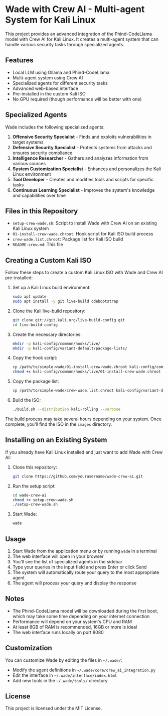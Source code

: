 # Wade with Crew AI - Multi-agent System for Kali Linux

This project provides an advanced integration of the Phind-CodeLlama model with Crew AI for Kali Linux. It creates a multi-agent system that can handle various security tasks through specialized agents.

## Features

- Local LLM using Ollama and Phind-CodeLlama
- Multi-agent system using Crew AI
- Specialized agents for different security tasks
- Advanced web-based interface
- Pre-installed in the custom Kali ISO
- No GPU required (though performance will be better with one)

## Specialized Agents

Wade includes the following specialized agents:

1. **Offensive Security Specialist** - Finds and exploits vulnerabilities in target systems
2. **Defensive Security Specialist** - Protects systems from attacks and ensures security compliance
3. **Intelligence Researcher** - Gathers and analyzes information from various sources
4. **System Customization Specialist** - Enhances and personalizes the Kali Linux environment
5. **Tool Developer** - Creates and modifies tools and scripts for specific tasks
6. **Continuous Learning Specialist** - Improves the system's knowledge and capabilities over time

## Files in this Repository

- `setup-crew-wade.sh`: Script to install Wade with Crew AI on an existing Kali Linux system
- `01-install-crew-wade.chroot`: Hook script for Kali ISO build process
- `crew-wade.list.chroot`: Package list for Kali ISO build
- `README-crew.md`: This file

## Creating a Custom Kali ISO

Follow these steps to create a custom Kali Linux ISO with Wade and Crew AI pre-installed:

1. Set up a Kali Linux build environment:
   ```bash
   sudo apt update
   sudo apt install -y git live-build cdebootstrap
   ```

2. Clone the Kali live-build repository:
   ```bash
   git clone git://git.kali.org/live-build-config.git
   cd live-build-config
   ```

3. Create the necessary directories:
   ```bash
   mkdir -p kali-config/common/hooks/live/
   mkdir -p kali-config/variant-default/package-lists/
   ```

4. Copy the hook script:
   ```bash
   cp /path/to/simple-wade/01-install-crew-wade.chroot kali-config/common/hooks/live/
   chmod +x kali-config/common/hooks/live/01-install-crew-wade.chroot
   ```

5. Copy the package list:
   ```bash
   cp /path/to/simple-wade/crew-wade.list.chroot kali-config/variant-default/package-lists/
   ```

6. Build the ISO:
   ```bash
   ./build.sh --distribution kali-rolling --verbose
   ```

The build process may take several hours depending on your system. Once complete, you'll find the ISO in the `images` directory.

## Installing on an Existing System

If you already have Kali Linux installed and just want to add Wade with Crew AI:

1. Clone this repository:
   ```bash
   git clone https://github.com/yourusername/wade-crew-ai.git
   ```

2. Run the setup script:
   ```bash
   cd wade-crew-ai
   chmod +x setup-crew-wade.sh
   ./setup-crew-wade.sh
   ```

3. Start Wade:
   ```bash
   wade
   ```

## Usage

1. Start Wade from the application menu or by running `wade` in a terminal
2. The web interface will open in your browser
3. You'll see the list of specialized agents in the sidebar
4. Type your queries in the input field and press Enter or click Send
5. The system will automatically route your query to the most appropriate agent
6. The agent will process your query and display the response

## Notes

- The Phind-CodeLlama model will be downloaded during the first boot, which may take some time depending on your internet connection
- Performance will depend on your system's CPU and RAM
- At least 8GB of RAM is recommended, 16GB or more is ideal
- The web interface runs locally on port 8080

## Customization

You can customize Wade by editing the files in `~/.wade/`:

- Modify the agent definitions in `~/.wade/core/crew_ai_integration.py`
- Edit the interface in `~/.wade/interface/index.html`
- Add new tools in the `~/.wade/tools/` directory

## License

This project is licensed under the MIT License.
